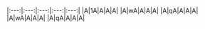 |:---:|:---:|:---:|:---:|:---:| 
|A|1A|A|A|A| 
|A|wA|A|A|A| 
|A|qA|A|A|A| 
|A|wA|A|A|A| 
|A|qA|A|A|A| 
